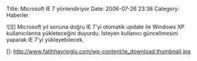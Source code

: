Title: Microsoft IE 7 yönlendiriyor
Date: 2006-07-26 23:38
Category: Haberler

![][] Microsoft yıl sonuna doğru IE 7'yi otomatik update ile Windows XP
kullanıcılarına yükleteceğini duyurdu. İsteyen kullanıcı güncellmesini
yaparak IE 7'yi yükleyebilecek.

  []: http://www.fatihhayrioglu.com/wp-content/ie_download.thumbnail.jpg
